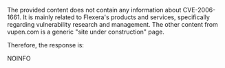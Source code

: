The provided content does not contain any information about CVE-2006-1661. It is mainly related to Flexera's products and services, specifically regarding vulnerability research and management. The other content from vupen.com is a generic "site under construction" page.

Therefore, the response is:

NOINFO